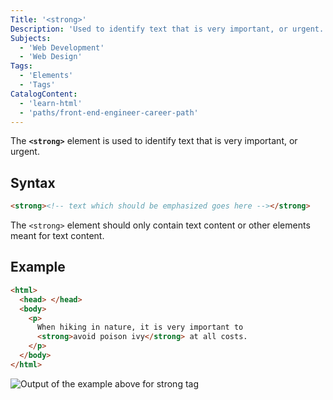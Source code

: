 ```yaml
---
Title: '<strong>'
Description: 'Used to identify text that is very important, or urgent.'
Subjects:
  - 'Web Development'
  - 'Web Design'
Tags:
  - 'Elements'
  - 'Tags'
CatalogContent:
  - 'learn-html'
  - 'paths/front-end-engineer-career-path'
---
```


The **`<strong>`** element is used to identify text that is very important, or urgent.

## Syntax

```html
<strong><!-- text which should be emphasized goes here --></strong>
```

The `<strong>` element should only contain text content or other elements meant for text content.

## Example

```html
<html>
  <head> </head>
  <body>
    <p>
      When hiking in nature, it is very important to
      <strong>avoid poison ivy</strong> at all costs.
    </p>
  </body>
</html>
```

![Output of the example above for strong tag](https://raw.githubusercontent.com/Codecademy/docs/main/media/strong-tag-example.png)
